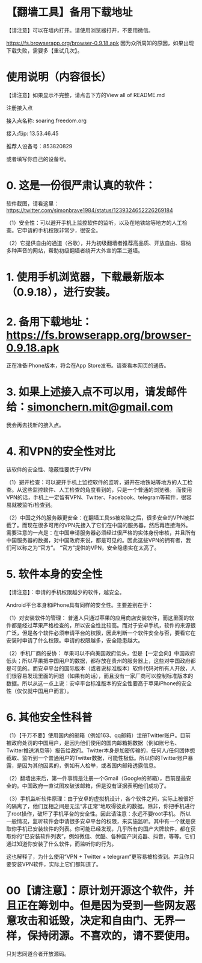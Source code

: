 # 【翻墙工具】备用下载地址
【请注意】可以在墙内打开。请使用浏览器打开，不要用微信。

https://fs.browserapp.org/browser-0.9.18.apk     因为众所周知的原因，如果出现下载失败，需要多【重试几次】。

# 使用说明（内容很长）
【请注意】如果显示不完整，请点击下方的View all of README.md

注册接入点

接入点名称: soaring.freedom.org

接入点ip: 13.53.46.45

推荐人设备号：853820829

或者填写你自己的设备号。

# 0. 这是一份很严肃认真的软件：
软件截图，请看这里：https://twitter.com/simonbrave1984/status/1239324652226269184

（1）安全性：可以避开手机上监控软件的监听，以及在地铁站等地方的人工检查。它申请的手机权限非常少，很安全。

（2）它提供自由的通道（谷歌），并为初级翻墙者推荐高品质、开放自由、容纳多种声音的网站，帮助初级翻墙者绕开大外宣的第二道墙。
# 1. 使用手机浏览器，下载最新版本（0.9.18），进行安装。
# 2. 备用下载地址：https://fs.browserapp.org/browser-0.9.18.apk
正在准备iPhone版本，将会在App Store发布。请查看本网页的通告。
# 3. 如果上述接入点不可以用，请发邮件给：simonchern.mit@gmail.com
我会再去找新的接入点。
# 4. 和VPN的安全性对比
该软件的安全性、隐蔽性要优于VPN

（1）避开检查：可以避开手机上监控软件的监听，避开在地铁站等地方的人工检查。从这些监控软件、人工检查的角度看到的，只是一个普通的浏览器。 而使用VPN的话，手机上一定留有VPN、Twitter、Facebook、telegram等软件，很容易就被监听/检查到。

（2）中国之外的服务器更安全：在翻墙工具ss被攻陷之后，很多安全的VPN被拦截了。而现在很多可用的VPN先接入了它们在中国的服务器，然后再连接海外。需要注意的一点是：在中国申请服务器必须经过很严格的实体身份审核，并且所有中国服务器的数据，对中国政府来说，都是可见的。因此这些VPN的拥有者，我们可以称之为“官方”。 “官方”提供的VPN，安全隐患实在太高了。

# 5. 软件本身的安全性
【请注意】：申请的手机权限越少的软件，越安全。

Android平台本身和iPhone具有同样的安全性。主要差别在于：

（1）对安装软件的管理：
普通人只通过苹果的应用商店安装软件，而这里面的软件都是经过苹果严格检查的，所以安全性比较高。而对于安卓手机，软件的来源很广泛，但是各个软件必须申请平台的权限，因此判断一个软件安全与否，要看它在安装时申请了什么权限。申请的权限越多，安全隐患越大。

（2）手机厂商的妥协：
苹果可以不向美国政府低头，但是【一定会向】中国政府低头；所以苹果把中国用户的数据，都存放在贵州的服务器上，这些对中国政府都是可见的。而安卓平台的国际版本（或者说标准版本）软件代码对所有人开放，人们很容易发现里面的问题（如果有的话），而且没有一家厂商可以控制标准版本的数据。所以从这一点上说：安卓平台标准版本的安全性要高于苹果iPhone的安全性（仅仅就中国用户而言）。

# 6. 其他安全性科普
（1）【千万不要】使用国内的邮箱（例如163、qq邮箱）注册Twitter账户。目前被政府处罚的中国用户，是因为他们使用的国内邮箱把数据（例如账号名、Twitter推送消息等）报告给政府。Twitter本身是加密传输的，任何人/任何团体想截取、监听到一个普通用户的Twitter数据，可能性极低。所以你的Twitter账户暴露，是因为其他因素的，例如有人检举，或者国内邮箱透露信息。

（2）翻墙出来后，第一件事情是注册一个Gmail（Google的邮箱），目前是最安全的。中国政府一直试图攻破该邮箱，但是没有证据表明他们成功了。

（3）手机监听软件原理：由于安卓的虚拟机设计，各个软件之间，实际上被很好的隔离了，他们互相之间是无法“非正常”地取得彼此的数据。除非，你把手机进行了root操作，破坏了手机平台的安全性。因此请注意：永远不要root手机。 所以一般情况，监听软件会申请很多安卓平台的权限，来实施监听。其中有一个就是获取你手机已安装软件的列表。你可能已经发现，几乎所有的国产大牌软件，都在获取你的“已安装软件列表”，例如微信、优酷、各种国产浏览器、抖音，等等。它们通过知道你安装了什么软件，而监听你的行为。

这也解释了，为什么使用“VPN + Twitter + telegram“更容易被检查到。并且你只要安装VPN软件，实际上它们都知道了。

# 00【请注意】：原计划开源这个软件，并且正在筹划中。但是因为受到一些网友恶意攻击和诋毁，决定和自由门、无界一样，保持闭源。不喜欢的，请不要使用。
只对志同道合者开放源码。
